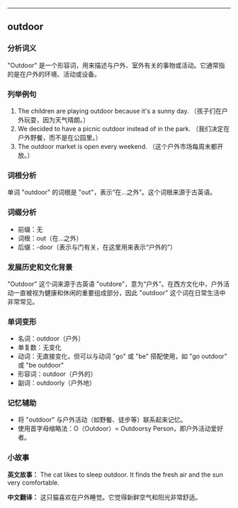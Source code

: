 
---------------
## outdoor
### 分析词义
"Outdoor" 是一个形容词，用来描述与户外、室外有关的事物或活动。它通常指的是在户外的环境、活动或设备。

### 列举例句
1. The children are playing outdoor because it's a sunny day. （孩子们在户外玩耍，因为天气晴朗。）
2. We decided to have a picnic outdoor instead of in the park. （我们决定在户外野餐，而不是在公园里。）
3. The outdoor market is open every weekend. （这个户外市场每周末都开放。）

### 词根分析
单词 "outdoor" 的词根是 "out"，表示“在...之外”。这个词根来源于古英语。

### 词缀分析
- 前缀：无
- 词根：out（在...之外）
- 后缀：-door（表示与门有关，在这里用来表示“户外的”）

### 发展历史和文化背景
"Outdoor" 这个词来源于古英语 "outdore"，意为“户外”。在西方文化中，户外活动一直被视为健康和休闲的重要组成部分，因此 "outdoor" 这个词在日常生活中非常常见。

### 单词变形
- 名词：outdoor（户外）
- 单复数：无变化
- 动词：无直接变化，但可以与动词 "go" 或 "be" 搭配使用，如 "go outdoor" 或 "be outdoor"
- 形容词：outdoor（户外的）
- 副词：outdoorly（户外地）

### 记忆辅助
- 将 "outdoor" 与户外活动（如野餐、徒步等）联系起来记忆。
- 使用首字母缩略法：O（Outdoor）= Outdoorsy Person，即户外活动爱好者。

### 小故事
**英文故事：**
The cat likes to sleep outdoor. It finds the fresh air and the sun very comfortable.

**中文翻译：**
这只猫喜欢在户外睡觉。它觉得新鲜空气和阳光非常舒适。

